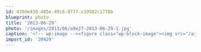 ```yaml
---
id: 439de430-485e-49c8-9777-c19582c1778b
blueprint: photo
title: '2013-06-29'
photo: '/images/2013/06/a9e27-2013-06-29-1.jpg'
caption: '<!-- wp:image --><figure class="wp-block-image"><img src="/assets/images/2013/06/a9e27-2013-06-29-1.jpg" /></figure><!-- /wp:image --><!-- wp:paragraph --><p>Sneaky kitty is sneaky</p><!-- /wp:paragraph -->'
import_id: '20429'
---
```

